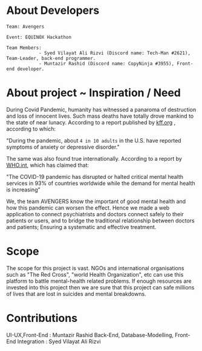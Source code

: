 # About Developers

    Team: Avengers

    Event: EQUINOX Hackathon

    Team Members:
                - Syed Vilayat Ali Rizvi (Discord name: Tech-Man #2621), Team-Leader, back-end programmer.
                - Muntazir Rashid (Discord name: CopyNinja #3955), Front-end developer.
    
# About project ~ Inspiration / Need

During Covid Pandemic, humanity has witnessed a panaroma of destruction and loss of innocent lives. Such mass deaths have totally drove mankind to the state of near lunacy. According to a report published by [kff.org](https://www.kff.org/coronavirus-covid-19/issue-brief/the-implications-of-covid-19-for-mental-health-and-substance-use/) , according to which:

"During the pandemic, about `4 in 10 adults` in the U.S. have reported symptoms of anxiety or depressive disorder."

The same was also found true internationally. According to a report by [WHO.int](https://www.who.int/news/item/05-10-2020-covid-19-disrupting-mental-health-services-in-most-countries-who-survey), which has claimed that: 

"The COVID-19 pandemic has disrupted or halted critical mental health services in 93% of countries worldwide while the demand for mental health is increasing"

We, the team AVENGERS know the important of good mental health and how this pandemic can worsen the effect. Hence we made a web application to connect psychiatrists and doctors connect safely to their patients or users, and to bridge the traditional relationship between doctors and patients; Ensuring a systematic and effective treatment.

# Scope

The scope for this project is vast. NGOs and international organisations such as "The Red Cross", "world Health Organization", etc can use this platform to battle mental-health related problems. If enough resources are invested into this project then we are sure that this project can safe millions of lives that are lost in suicides and mental breakdowns. 


# Contributions 

UI-UX,Front-End : Muntazir Rashid
Back-End, Database-Modelling, Front-End Integration : Syed Vilayat Ali Rizvi